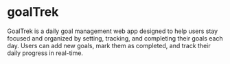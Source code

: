 # goalTrek
GoalTrek is a daily goal management web app designed to help users stay focused and organized by setting, tracking, and completing their goals each day. Users can add new goals, mark them as completed, and track their daily progress in real-time.
